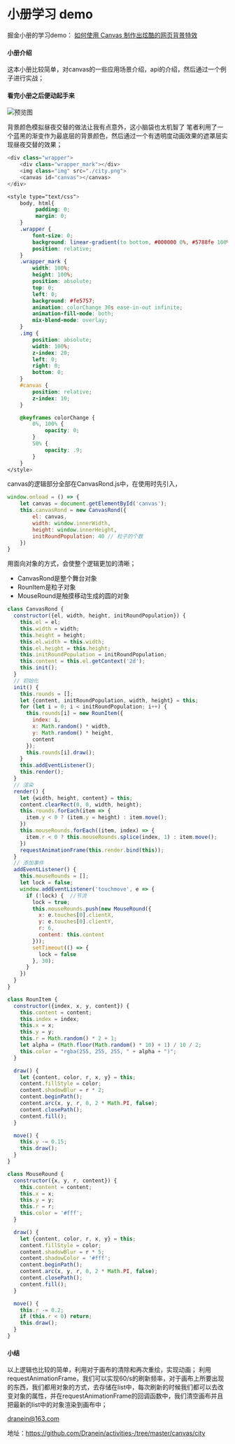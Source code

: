 # 小册学习  demo
掘金小册的学习demo： [如何使用 Canvas 制作出炫酷的网页背景特效](https://juejin.im/book/5a0ab8e2f265da43111fbab2)

#### 小册介绍
这本小册比较简单，对canvas的一些应用场景介绍，api的介绍，然后通过一个例子进行实战；

#### 看完小册之后便动起手来
![预览图](/blog/city.gif)

背景颜色模拟昼夜交替的做法让我有点意外，这小脑袋也太机智了
笔者利用了一个蓝黑的渐变作为最底层的背景颜色，然后通过一个有透明度动画效果的遮罩层实现昼夜交替的效果；

```javascript
<div class="wrapper">
    <div class="wrapper_mark"></div>
    <img class="img" src="./city.png">
    <canvas id="canvas"></canvas>
</div>
```

```css
<style type="text/css">
    body, html{
         padding: 0;
         margin: 0;
    }
    .wrapper {
        font-size: 0;
        background: linear-gradient(to bottom, #000000 0%, #5788fe 100%);
        position: relative;
    }
    .wrapper_mark {
        width: 100%;
        height: 100%;
        position: absolute;
        top: 0;
        left: 0;
        background: #fe5757;
        animation: colorChange 30s ease-in-out infinite;
        animation-fill-mode: both;
        mix-blend-mode: overlay;
    }
    .img {
        position: absolute;
        width: 100%;
        z-index: 20;
        left: 0;
        right: 0;
        bottom: 0;
    }
    #canvas {
        position: relative;
        z-index: 10;
    }

    @keyframes colorChange {
        0%, 100% {
            opacity: 0;
        }
        50% {
            opacity: .9;
        }
    }
</style>
```
canvas的逻辑部分全部在CanvasRond.js中，在使用时先引入，



```javascript
window.onload = () => {
    let canvas = document.getElementById('canvas');
    this.canvasRond = new CanvasRond({
        el: canvas,
        width: window.innerWidth,
        height: window.innerHeight,
        initRoundPopulation: 40 // 粒子的个数
    })
}
```

用面向对象的方式，会使整个逻辑更加的清晰；
* CanvasRond是整个舞台对象
* RounItem是粒子对象
* MouseRound是触摸移动生成的圆的对象

```javascript
class CanvasRond {
  constructor({el, width, height, initRoundPopulation}) {
    this.el = el;
    this.width = width;
    this.height = height;
    this.el.width = this.width;
    this.el.height = this.height;
    this.initRoundPopulation = initRoundPopulation;
    this.content = this.el.getContext('2d');
    this.init();
  }
  // 初始化
  init() {
    this.rounds = [];
    let {content, initRoundPopulation, width, height} = this;
    for (let i = 0; i < initRoundPopulation; i++) {
      this.rounds[i] = new RounItem({
        index: i,
        x: Math.random() * width,
        y: Math.random() * height,
        content
      });
      this.rounds[i].draw();
    }
    this.addEventListener();
    this.render();
  }
  // 渲染
  render() {
    let {width, height, content} = this;
    content.clearRect(0, 0, width, height);
    this.rounds.forEach(item => {
      item.y < 0 ? (item.y = height) : item.move();
    })
    this.mouseRounds.forEach((item, index) => {
      item.r < 0 ? this.mouseRounds.splice(index, 1) : item.move();
    })
    requestAnimationFrame(this.render.bind(this));
  }
  // 添加事件
  addEventListener() {
    this.mouseRounds = [];
    let lock = false;
    window.addEventListener('touchmove', e => {
      if (!lock) {  //节流
        lock = true;
        this.mouseRounds.push(new MouseRound({
          x: e.touches[0].clientX,
          y: e.touches[0].clientY,
          r: 6,
          content: this.content
        }));
        setTimeout(() => {
          lock = false
        }, 30);
      }
    })
  }
}

class RounItem {
  constructor({index, x, y, content}) {
    this.content = content;
    this.index = index;
    this.x = x;
    this.y = y;
    this.r = Math.random() * 2 + 1;
    let alpha = (Math.floor(Math.random() * 10) + 1) / 10 / 2;
    this.color = "rgba(255, 255, 255, " + alpha + ")";
  }

  draw() {
    let {content, color, r, x, y} = this;
    content.fillStyle = color;
    content.shadowBlur = r * 2;
    content.beginPath();
    content.arc(x, y, r, 0, 2 * Math.PI, false);
    content.closePath();
    content.fill();
  }

  move() {
    this.y -= 0.15;
    this.draw();
  }
}

class MouseRound {
  constructor({x, y, r, content}) {
    this.content = content;
    this.x = x;
    this.y = y;
    this.r = r;
    this.color = '#fff';
  }

  draw() {
    let {content, color, r, x, y} = this;
    content.fillStyle = color;
    content.shadowBlur = r * 5;
    content.shadowColor = '#fff';
    content.beginPath();
    content.arc(x, y, r, 0, 2 * Math.PI, false);
    content.closePath();
    content.fill();
  }

  move() {
    this.r -= 0.2;
    if (this.r < 0) return;
    this.draw();
  }
}
```

#### 小结
以上逻辑也比较的简单，利用对于画布的清除和再次重绘，实现动画；
利用requestAnimationFrame，我们可以实现60/s的刷新频率，对于画布上所要出现的东西，我们都用对象的方式，去存储在list中，每次刷新的时候我们都可以去改变对象的属性，并在requestAnimationFrame的回调函数中，我们清空画布并且把最新的list中的对象渲染到画布中；

dranein@163.com

地址：https://github.com/Dranein/activities-/tree/master/canvas/city